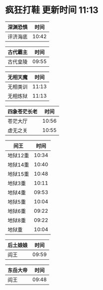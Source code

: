 # 疯狂打鞋 更新时间 11:13

| 深渊恐惧   | 时间    |
|--------|-------|
| 评济海底 | 10:42 |

| 古代霸主   | 时间    |
|--------|-------|
| 古代皇陵 | 09:55 |

| 无相天魔   | 时间    |
|--------|-------|
| 无相类训 | 11:13 |
| 无相炼狱 | 11:13 |

| 四象苍茫长老   | 时间    |
|--------|-------|
| 苍茫大厅 | 10:56 |
| 虚无之关 | 10:55 |

| 间王   | 时间    |
|--------|-------|
| 地狱12重 | 10:34 |
| 地狱14重 | 10:40 |
| 地狱15重 | 10:48 |
| 地狱3重 | 10:11 |
| 地狱4重 | 09:53 |
| 地狱5重 | 10:04 |
| 地狱6重 | 09:22 |
| 地狱8重 | 09:22 |
| 地狱重 | 10:04 |

| 后土娘娘   | 时间    |
|--------|-------|
| 阎王 | 09:59 |

| 东岳大帝   | 时间    |
|--------|-------|
| 阎王 | 09:48 |